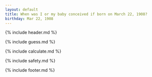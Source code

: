 ```yaml
---
layout: default
title: When was I or my baby conceived if born on March 22, 1908?
birthday: Mar 22, 1908
---
```


{% include header.md %}

{% include guess.md %}

{% include calculate.md %}

{% include safety.md %}

{% include footer.md %}



